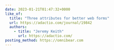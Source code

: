 ```yaml
---
date: 2023-01-21T01:47:32+0000
like_of:
  title: "Three attributes for better web forms"
  url: https://adactio.com/journal/19842
  authors:
    - title: "Jeremy Keith"
      url: https://adactio.com/
posting_method: https://omnibear.com
---
```

